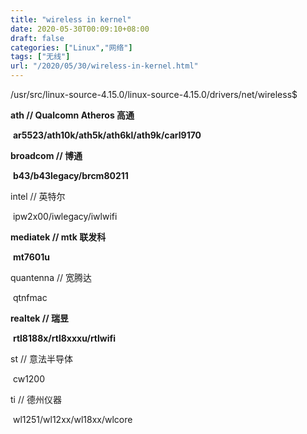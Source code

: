 ```yaml
---
title: "wireless in kernel"
date: 2020-05-30T00:09:10+08:00
draft: false
categories: ["Linux","网络"]
tags: ["无线"]
url: "/2020/05/30/wireless-in-kernel.html"
---
```


/usr/src/linux-source-4.15.0/linux-source-4.15.0/drivers/net/wireless$

**ath // Qualcomn Atheros 高通**

​	**ar5523/ath10k/ath5k/ath6kl/ath9k/carl9170**

**broadcom // 博通**

​	**b43/b43legacy/brcm80211**

intel	// 英特尔

​	ipw2x00/iwlegacy/iwlwifi

**mediatek	// mtk 联发科**

​	**mt7601u**

quantenna	// 宽腾达

​	qtnfmac

**realtek	// 瑞昱**

​	**rtl8188x/rtl8xxxu/rtlwifi**

st	// 意法半导体

​	cw1200

ti	// 德州仪器

​	wl1251/wl12xx/wl18xx/wlcore

